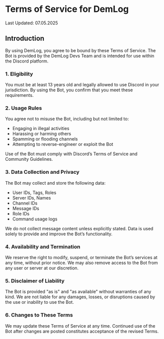 # Terms of Service for DemLog
Last Updated: 07.05.2025

## Introduction
By using DemLog, you agree to be bound by these Terms of Service. 
The Bot is provided by the DemLog Devs Team and is intended for use within the Discord platform.

### 1. Eligibility
You must be at least 13 years old and legally allowed to use Discord in your jurisdiction. 
By using the Bot, you confirm that you meet these requirements.

### 2. Usage Rules
You agree not to misuse the Bot, including but not limited to:

 - Engaging in illegal activities
 - Harassing or harming others
 - Spamming or flooding channels
 - Attempting to reverse-engineer or exploit the Bot

Use of the Bot must comply with Discord’s Terms of Service and Community Guidelines.

### 3. Data Collection and Privacy
The Bot may collect and store the following data:

 - User IDs, Tags, Roles
 - Server IDs, Names
 - Channel IDs
 - Message IDs
 - Role IDs
 - Command usage logs

We do not collect message content unless explicitly stated. 
Data is used solely to provide and improve the Bot’s functionality.

### 4. Availability and Termination
We reserve the right to modify, suspend, or terminate the Bot’s services at any time,
without prior notice. We may also remove access to the Bot from any user or server at our discretion.

### 5. Disclaimer of Liability
The Bot is provided "as is" and "as available" without warranties of any kind. 
We are not liable for any damages, losses, or disruptions caused by the use or inability to use the Bot.

### 6. Changes to These Terms
We may update these Terms of Service at any time. Continued use of the Bot after changes are posted constitutes acceptance of the revised Terms.

